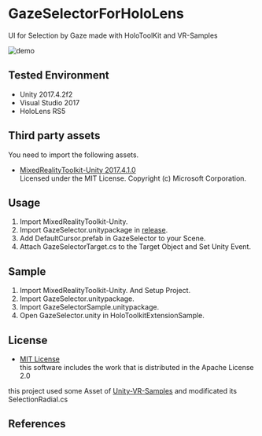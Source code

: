# GazeSelectorForHoloLens
UI for Selection by Gaze made with HoloToolKit and VR-Samples

![demo](https://raw.githubusercontent.com/wiki/decchi/GazeSelectorForHoloLens/images/GazeSelector.gif)


## Tested Environment
- Unity 2017.4.2f2
- Visual Studio 2017
- HoloLens RS5

## Third party assets
You need to import the following assets.
- [MixedRealityToolkit-Unity 2017.4.1.0](https://github.com/Microsoft/MixedRealityToolkit-Unity/releases/tag/2017.4.1.0)  
Licensed under the MIT License. Copyright (c) Microsoft Corporation.  

## Usage
1. Import MixedRealityToolkit-Unity.
2. Import GazeSelector.unitypackage in [release](https://github.com/decchi/GazeSelectorForHoloLens/releases).
3. Add DefaultCursor.prefab in GazeSelector to your Scene.
4. Attach GazeSelectorTarget.cs to the Target Object and Set Unity Event.

## Sample
1. Import MixedRealityToolkit-Unity. And Setup Project.
2. Import GazeSelector.unitypackage.
3. Import GazeSelectorSample.unitypackage.
4. Open GazeSelector.unity in HoloToolkitExtensionSample.


## License
- [MIT License](https://github.com/decchi/GazeSelectorForHoloLens/blob/master/LICENSE)  
this software includes the work that is distributed in the Apache License 2.0 

this project used some Asset of [Unity-VR-Samples](https://github.com/OSVR/Unity-VR-Samples) and modificated its SelectionRadial.cs

## References
